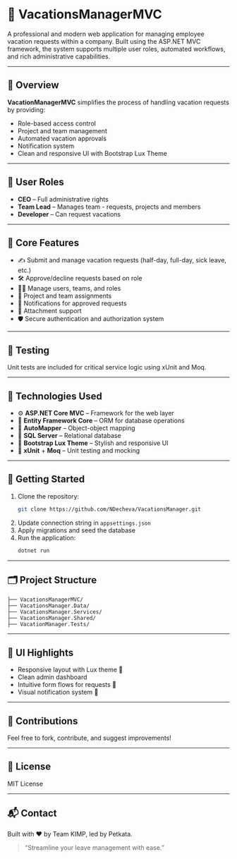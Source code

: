 # 🌴 VacationsManagerMVC

A professional and modern web application for managing employee vacation requests within a company. Built using the ASP.NET MVC framework, the system supports multiple user roles, automated workflows, and rich administrative capabilities.

---

## 📌 Overview

**VacationManagerMVC** simplifies the process of handling vacation requests by providing:

- Role-based access control
- Project and team management
- Automated vacation approvals
- Notification system
- Clean and responsive UI with Bootstrap Lux Theme

---

## 👤 User Roles

- **CEO** – Full administrative rights
- **Team Lead** – Manages team - requests, projects and members
- **Developer** – Can request vacations

---

## 🔧 Core Features

- ✍️ Submit and manage vacation requests (half-day, full-day, sick leave, etc.)
- 🛠 Approve/decline requests based on role
- 🧑‍💼 Manage users, teams, and roles
- 📁 Project and team assignments
- 🔔 Notifications for approved requests
- 📄 Attachment support
- 🛡 Secure authentication and authorization system

---

## 🧪 Testing

Unit tests are included for critical service logic using xUnit and Moq.

---

## 🧠 Technologies Used

- ⚙️ **ASP.NET Core MVC** – Framework for the web layer
- 🧵 **Entity Framework Core** – ORM for database operations
- 🧭 **AutoMapper** – Object-object mapping
- 💾 **SQL Server** – Relational database
- 🎨 **Bootstrap Lux Theme** – Stylish and responsive UI
- 🧪 **xUnit** + **Moq** – Unit testing and mocking

---

## 🚀 Getting Started

1. Clone the repository:
   ```bash
   git clone https://github.com/NDecheva/VacationsManager.git
   ```
2. Update connection string in `appsettings.json`
3. Apply migrations and seed the database
4. Run the application:
   ```bash
   dotnet run
   ```

---

## 🗂 Project Structure

```
├── VacationsManagerMVC/       
├── VacationsManager.Data/     
├── VacationsManager.Services/ 
├── VacationsManager.Shared/   
├── VacationManager.Tests/     
```

---

## 📸 UI Highlights

- Responsive layout with Lux theme 🎨
- Clean admin dashboard
- Intuitive form flows for requests 📅
- Visual notification system 🔔

---

## 🙌 Contributions

Feel free to fork, contribute, and suggest improvements!

---

## 📝 License

MIT License

---

## 📬 Contact

Built with ❤️ by Team KIMP, led by Petkata.

> “Streamline your leave management with ease.”
